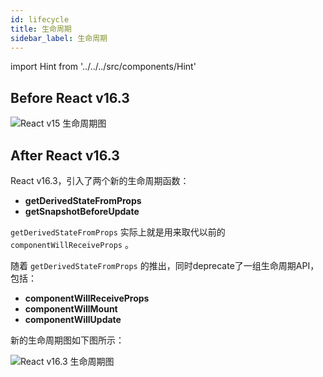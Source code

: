 ```yaml
---
id: lifecycle
title: 生命周期
sidebar_label: 生命周期
---
```


import Hint from '../../../src/components/Hint'

## Before React v16.3

![React v15 生命周期图](https://cosmos-x.oss-cn-hangzhou.aliyuncs.com/C2ehgN.jpg)

## After React v16.3

React v16.3，引入了两个新的生命周期函数：

* **getDerivedStateFromProps**
* **getSnapshotBeforeUpdate**

<Hint type="tip">`getDerivedStateFromProps` 实际上就是用来取代以前的 `componentWillReceiveProps` 。</Hint>

随着 `getDerivedStateFromProps` 的推出，同时deprecate了一组生命周期API，包括：

* **componentWillReceiveProps**
* **componentWillMount**
* **componentWillUpdate**

新的生命周期图如下图所示：

![React v16.3 生命周期图](https://cosmos-x.oss-cn-hangzhou.aliyuncs.com/w9HKPM.jpg)
